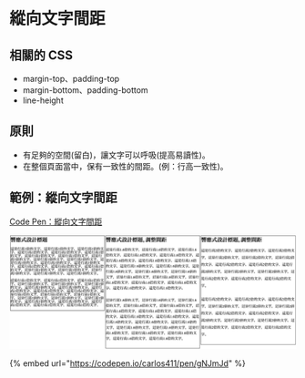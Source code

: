 # 縱向文字間距

## 相關的 CSS

* margin-top、padding-top
* margin-bottom、padding-bottom
* line-height

## 原則

* 有足夠的空間\(留白\)，讓文字可以呼吸\(提高易讀性\)。
* 在整個頁面當中，保有一致性的間距。\(例：行高一致性\)。

## 範例：縱向文字間距

[Code Pen：縱向文字間距](https://codepen.io/carlos411/pen/gNJmJd)

![&#x7E31;&#x5411;&#x6587;&#x5B57;&#x9593;&#x8DDD;&#x5DEE;&#x7570;](../../.gitbook/assets/line_spacing.png)

{% embed url="https://codepen.io/carlos411/pen/gNJmJd" %}



